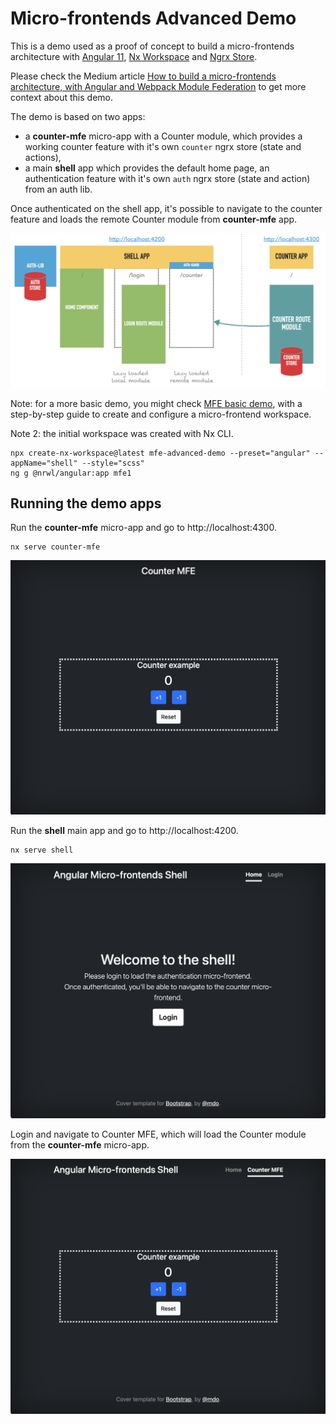 # Micro-frontends Advanced Demo

This is a demo used as a proof of concept to build a micro-frontends architecture with [Angular 11](http://angular.io), [Nx Workspace](https://nx.dev/angular) and [Ngrx Store](http://ngrx.io).

Please check the Medium article [How to build a micro-frontends architecture, with Angular and Webpack Module Federation](https://medium.com/agorapulse-stories/building-a-micro-frontends-architecture-in-2021-with-angular-and-webpack-module-federation-50d073617645?source=friends_link&sk=ec61391b28ccd0d195e84b7dfd1a531c) to get more context about this demo.

The demo is based on two apps:
- a **counter-mfe** micro-app with a Counter module, which provides a working counter feature with it's own `counter` ngrx store (state and actions),
- a main **shell** app which provides the default home page, an authentication feature with it's own `auth` ngrx store (state and action) from an auth lib. 

Once authenticated on the shell app, it's possible to navigate to the counter feature and loads the remote Counter module from **counter-mfe** app.

![Apps diagram](mfe-demo-diagram.png)

Note: for a more basic demo, you might check [MFE basic demo](https://github.com/benorama/mfe-basic-demo), with a step-by-step guide to create and configure a micro-frontend workspace. 

Note 2: the initial workspace was created with Nx CLI.

```
npx create-nx-workspace@latest mfe-advanced-demo --preset="angular" --appName="shell" --style="scss"
ng g @nrwl/angular:app mfe1
```

## Running the demo apps

Run the **counter-mfe** micro-app and go to http://localhost:4300.

```
nx serve counter-mfe
```

![Counter MFE](mfe-counter.png)

Run the **shell** main app and go to http://localhost:4200.

```
nx serve shell
```

![Apps diagram](mfe-shell-home.png)

Login and navigate to Counter MFE, which will load the Counter module from the **counter-mfe** micro-app.

![Apps diagram](mfe-shell-counter.png)
